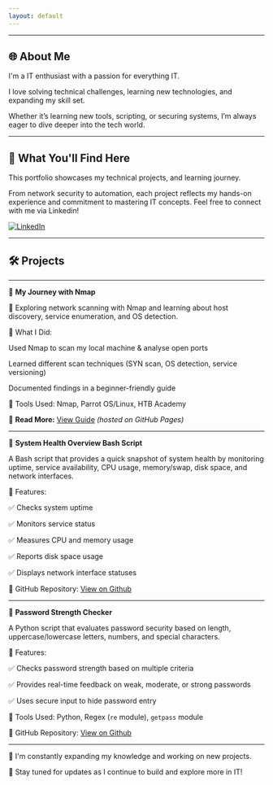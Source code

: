 ```yaml
---
layout: default
---
```



---------------------------------------------------------------------------------------------------------------
## 🌐 About Me

I'm a IT enthusiast with a passion for everything IT.

I love solving technical challenges, learning new technologies, and expanding my skill set.

Whether it’s learning new tools, scripting, or securing systems, I’m always eager to dive deeper into the tech world.

---------------------------------------------------------------------------------------------------------------

## 🎯 What You'll Find Here

This portfolio showcases my technical projects, and learning journey.

From network security to automation, each project reflects my hands-on experience and commitment to mastering IT concepts. Feel free to connect with me via Linkedin!

[![LinkedIn](https://img.shields.io/badge/LinkedIn-Profile-blue?logo=linkedin)](https://www.linkedin.com/in/matthewadriaanzen/)

---------------------------------------------------------------------------------------------------------------

## 🛠️ Projects

---------------------------------------------------------------------------------------------------------------

📌 **My Journey with Nmap**

🚀 Exploring network scanning with Nmap and learning about host discovery, service enumeration, and OS detection.

🔹 What I Did:

Used Nmap to scan my local machine & analyse open ports

Learned different scan techniques (SYN scan, OS detection, service versioning)

Documented findings in a beginner-friendly guide

🔹 Tools Used: Nmap, Parrot OS/Linux, HTB Academy

🔹 **Read More:** [View Guide](https://ltsmatthew.github.io/nmap_project/) _(hosted on GitHub Pages)_

---------------------------------------------------------------------------------------------------------------

📌 **System Health Overview Bash Script**

A Bash script that provides a quick snapshot of system health by monitoring uptime, service availability, CPU usage, memory/swap, disk space, and network interfaces.

🔹 Features:

✅ Checks system uptime

✅ Monitors service status

✅ Measures CPU and memory usage

✅ Reports disk space usage

✅ Displays network interface statuses

📂 GitHub Repository: [View on Github](https://github.com/ltsMatthew/bash_system_healthcheck)

---------------------------------------------------------------------------------------------------------------

📌 **Password Strength Checker**

A Python script that evaluates password security based on length, uppercase/lowercase letters, numbers, and special characters.

🔹 Features:

✅ Checks password strength based on multiple criteria

✅ Provides real-time feedback on weak, moderate, or strong passwords

✅ Uses secure input to hide password entry

🔹 Tools Used: Python, Regex (``re`` module), ``getpass`` module

📂 GitHub Repository: [View on Github](https://github.com/ltsMatthew/py_password_checker/tree/main)

---------------------------------------------------------------------------------------------------------------

🚀 I'm constantly expanding my knowledge and working on new projects.

🚀 Stay tuned for updates as I continue to build and explore more in IT!
